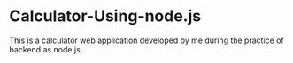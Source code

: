 # Calculator-Using-node.js

This is a calculator web application developed by me during the practice of backend as node.js.
